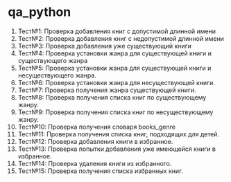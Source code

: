 # qa_python
1. Тест№1: Проверка добавления книг с допустимой длинной имени
2. Тест№2: Проверка добавления книг с недопустимой длинной имени
3. Тест№3: Проверка добавления уже существующий книги
4. Тест№4: Проверка установки жанра для существующей книги и существующего жанра
5. Тест№5: Проверка установки жанра для существующей книги и несуществующего жанра.
6. Тест№6: Проверка установки жанра для несуществующей книги.
7. Тест№7: Проверка получения жанра существующей книги.
8. Тест№8: Проверка получения списка книг по существующему жанру.
9. Тест№9: Проверка получения списка книг по несуществующему жанру.
10. Тест№10: Проверка получения словаря books_genre
11. Тест№11: Проверка получения списка книг, подходящих для детей.
12. Тест№12: Проверка добавления книги в избранное.
13. Тест№13: Проверка попытки добавления уже имеющейся книги в избранное.
14. Тест№14: Проверка удаления книги из избранного.
15. Тест№15: Проверка получения списка избранных книг.